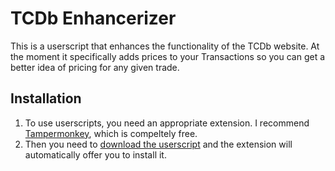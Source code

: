 # TCDb Enhancerizer

This is a userscript that enhances the functionality of the TCDb website. At the moment it specifically adds prices to your Transactions so you can get a better idea of pricing for any given trade.

## Installation

1. To use userscripts, you need an appropriate extension. I recommend [Tampermonkey](https://www.tampermonkey.net), which is compeltely free.
2. Then you need to [download the userscript](https://github.com/Shpigford/tcdb-enhancerizer/raw/main/script.user.js) and the extension will automatically offer you to install it.

